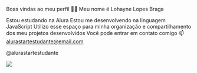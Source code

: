 Boas vindas ao meu perfil 💙💙
Meu nome é Lohayne Lopes Braga

Estou estudando na Alura
Estou me desenvolvendo na linguagem JavaScript
Utilizo esse espaço para minha organização e compartilhamento dos meu projetos desenvolvidos
Você pode entrar em contato comigo 📫
alurastartestudante@email.com

@alurastartestudante

![]([link](https://www.google.com/url?sa=i&url=https%3A%2F%2Fwww.hardmob.com.br%2Fthreads%2F359310-OficialMOB-Imagens-e-videos-aleatorios%2Fpage6207&psig=AOvVaw3esouU_v_uXO0vUFYoK5xe&ust=1717886916834000&source=images&cd=vfe&opi=89978449&ved=0CA8QjRxqFwoTCKi2r9XJyoYDFQAAAAAdAAAAABAE))

